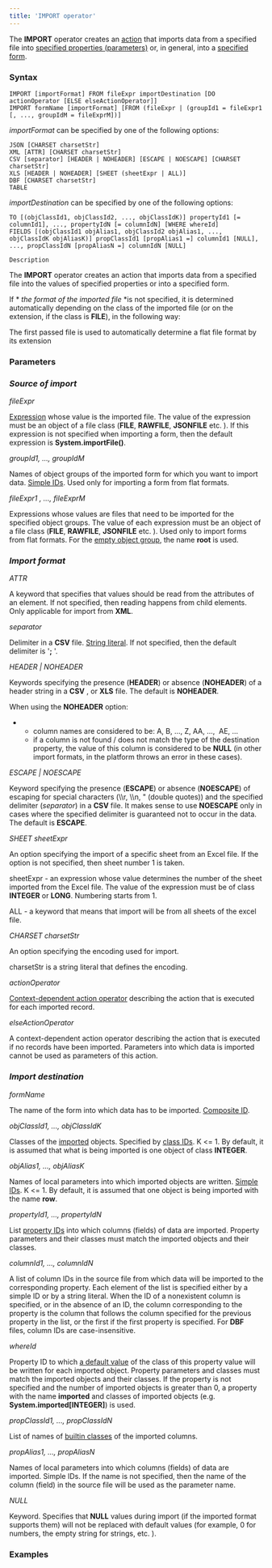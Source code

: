 ```yaml
---
title: 'IMPORT operator'
---
```


The **IMPORT** operator creates an [action](Actions.md) that imports data from a specified file into [specified properties (parameters)](Data_import_IMPORT_.md) or, in general, into a [specified form](57737720.html#Inastructuredview(EXPORT,IMPORT)-importForm).

### Syntax

    IMPORT [importFormat] FROM fileExpr importDestination [DO actionOperator [ELSE elseActionOperator]]
    IMPORT formName [importFormat] [FROM (fileExpr | (groupId1 = fileExpr1 [, ..., groupIdM = fileExprM])]

*importFormat* can be specified by one of the following options:

    JSON [CHARSET charsetStr]
    XML [ATTR] [CHARSET charsetStr]
    CSV [separator] [HEADER | NOHEADER] [ESCAPE | NOESCAPE] [CHARSET charsetStr]
    XLS [HEADER | NOHEADER] [SHEET (sheetExpr | ALL)]
    DBF [CHARSET charsetStr]
    TABLE

*importDestination* can be specified by one of the following options:

    TO [(objClassId1, objClassId2, ..., objClassIdK)] propertyId1 [= columnId1], ..., propertyIdN [= columnIdN] [WHERE whereId]
    FIELDS [(objClassId1 objAlias1, objClassId2 objAlias1, ..., objClassIdK objAliasK)] propClassId1 [propAlias1 =] columnId1 [NULL], ..., propClassIdN [propAliasN =] columnIdN [NULL]

    Description

The **IMPORT** operator creates an action that imports data from a specified file into the values of specified properties or into a specified form. 

If * *the format of the imported file* *is not specified, it is determined automatically depending on the class of the imported file (or on the extension, if the class is **FILE**), in the following way:


  

The first passed file is used to automatically determine a flat file format by its extension

### Parameters

### *Source of import*

*fileExpr*

[Expression](Expression.md) whose value is the imported file. The value of the expression must be an object of a file class (**FILE**, **RAWFILE**, **JSONFILE** etc. ). If this expression is not specified when importing a form, then the default expression is **System.importFile()**.

*groupId1, ..., groupIdM*

Names of object groups of the imported form for which you want to import data. [Simple IDs](IDs_1573053.html#IDs-id). Used only for importing a form from flat formats.

*fileExpr1 , ..., fileExprM*

Expressions whose values are files that need to be imported for the specified object groups. The value of each expression must be an object of a file class (**FILE**, **RAWFILE**, **JSONFILE** etc. ). Used only to import forms from flat formats. For the [empty object group](Static-view_29884533.html#Staticview-empty), the name **root** is used. 

### *Import format*

*ATTR*

A keyword that specifies that values should be read from the attributes of an element. If not specified, then reading happens from child elements. Only applicable for import from **XML**.

*separator*

Delimiter in a **CSV** file. [String literal](Literals_35521071.html#Literals-strliteral). If not specified, then the default delimiter is '**;** '.

*HEADER | NOHEADER*

Keywords specifying the presence (**HEADER**) or absence (**NOHEADER**) of a header string in a **CSV** , or **XLS** file. The default is **NOHEADER**.

When using the **NOHEADER** option:

-   -   column names are considered to be: A, B, ..., Z, AA, ...,  AE, ...
    -   if a column is not found / does not match the type of the destination property, the value of this column is considered to be **NULL** (in other import formats, in the platform throws an error in these cases).

*ESCAPE | NOESCAPE*

Keyword specifying the presence (**ESCAPE**) or absence (**NOESCAPE**) of escaping for special characters (\\\\r, \\\\n, " (double quotes)) and the specified delimiter (*separator*) in a **CSV** file. It makes sense to use **NOESCAPE** only in cases where the specified delimiter is guaranteed not to occur in the data. The default is **ESCAPE**.

*SHEET sheetExpr*

An option specifying the import of a specific sheet from an Excel file. If the option is not specified, then sheet number 1 is taken.

sheetExpr - an expression whose value determines the number of the sheet imported from the Excel file. The value of the expression must be of class **INTEGER** or **LONG**. Numbering starts from 1.

ALL - a keyword that means that import will be from all sheets of the excel file.

*CHARSET charsetStr*

An option specifying the encoding used for import.

charsetStr is a string literal that defines the encoding. 

*actionOperator*

[Context-dependent action operator](Action-operator_36307157.html#Actionoperator-contextdependent) describing the action that is executed for each imported record.

*elseActionOperator*

A context-dependent action operator describing the action that is executed if no records have been imported. Parameters into which data is imported cannot be used as parameters of this action.

### *Import destination*

*formName*

The name of the form into which data has to be imported. [Composite ID](IDs_1573053.html#IDs-cid).

*objClassId1, ..., objClassIdK*

Classes of the [imported](36601927.html#Dataimport(IMPORT)-objects) objects. Specified by [class IDs](IDs_1573053.html#IDs-classid). K <= 1. By default, it is assumed that what is being imported is one object of class **INTEGER**.

*objAlias1, ..., objAliasK*

Names of local parameters into which imported objects are written. [Simple IDs](IDs_1573053.html#IDs-id). K <= 1. By default, it is assumed that one object is being imported with the name **row**.

*propertyId1, ..., propertyIdN*

List [property IDs](IDs_1573053.html#IDs-propertyid) into which columns (fields) of data are imported. Property parameters and their classes must match the imported objects and their classes.

*columnId1, ..., columnIdN*

A list of column IDs in the source file from which data will be imported to the corresponding property. Each element of the list is specified either by a simple ID or by a string literal. When the ID of a nonexistent column is specified, or in the absence of an ID, the column corresponding to the property is the column that follows the column specified for the previous property in the list, or the first if the first property is specified. For **DBF** files, column IDs are case-insensitive. 

*whereId*

Property ID to which [a default value](Built-in-classes_2031657.html#Built-inclasses-defaultvalue) of the class of this property value will be written for each imported object. Property parameters and classes must match the imported objects and their classes. If the property is not specified and the number of imported objects is greater than 0, a property with the name **imported** and classes of imported objects (e.g. **System.imported\[INTEGER\]**) is used.

*propClassId1, ..., *propClassId*N*

List of names of [builtin classes](Built-in_classes.md) of the imported columns.

*propAlias1, ..., propAliasN*

Names of local parameters into which columns (fields) of data are imported. Simple IDs. If the name is not specified, then the name of the column (field) in the source file will be used as the parameter name.

*NULL*

Keyword. Specifies that **NULL** values during import (if the imported format supports them) will not be replaced with default values (for example, 0 for numbers, the empty string for strings, etc. ).

### Examples




